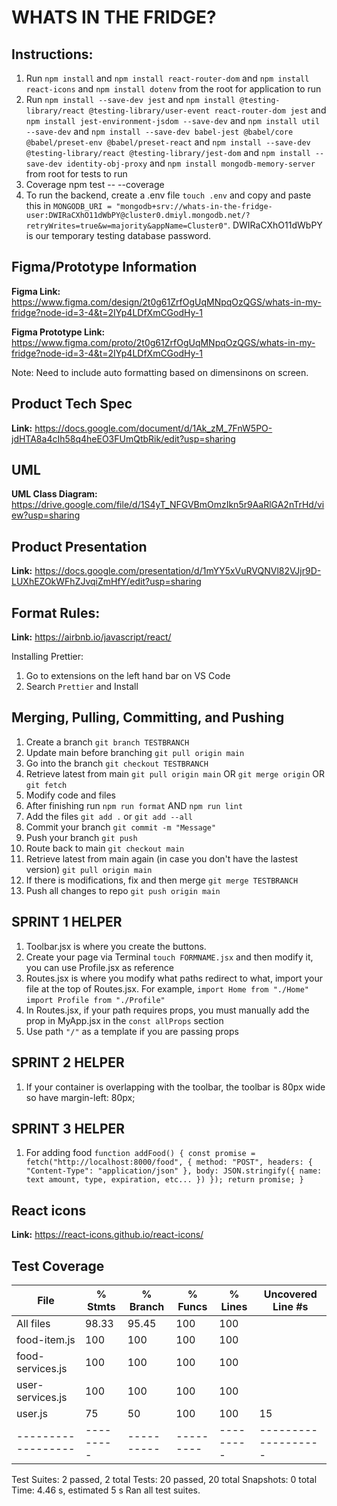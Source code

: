 # WHATS IN THE FRIDGE?

## Instructions:

1. Run `npm install` and `npm install react-router-dom` and `npm install react-icons` and `npm install dotenv` from the root for application to run
2. Run `npm install --save-dev jest` and `npm install @testing-library/react @testing-library/user-event react-router-dom jest` and `npm install jest-environment-jsdom --save-dev` and `npm install util --save-dev` and `npm install --save-dev babel-jest @babel/core @babel/preset-env @babel/preset-react` and `npm install --save-dev @testing-library/react @testing-library/jest-dom` and `npm install --save-dev identity-obj-proxy` and `npm install mongodb-memory-server` from root for tests to run
3. Coverage npm test -- --coverage
4. To run the backend, create a .env file `touch .env` and copy and paste this in `MONGODB_URI = "mongodb+srv://whats-in-the-fridge-user:DWIRaCXhO11dWbPY@cluster0.dmiyl.mongodb.net/?retryWrites=true&w=majority&appName=Cluster0"`.
   DWIRaCXhO11dWbPY is our temporary testing database password.

## Figma/Prototype Information

**Figma Link:** https://www.figma.com/design/2t0g61ZrfOgUqMNpqOzQGS/whats-in-my-fridge?node-id=3-4&t=2IYp4LDfXmCGodHy-1

**Figma Prototype Link:** https://www.figma.com/proto/2t0g61ZrfOgUqMNpqOzQGS/whats-in-my-fridge?node-id=3-4&t=2IYp4LDfXmCGodHy-1

Note: Need to include auto formatting based on dimensinons on screen.

## Product Tech Spec

**Link:** https://docs.google.com/document/d/1Ak_zM_7FnW5PO-jdHTA8a4cIh58q4heEO3FUmQtbRik/edit?usp=sharing

## UML

**UML Class Diagram:** https://drive.google.com/file/d/1S4yT_NFGVBmOmzIkn5r9AaRlGA2nTrHd/view?usp=sharing

## Product Presentation

**Link:** https://docs.google.com/presentation/d/1mYY5xVuRVQNVl82VJjr9D-LUXhEZOkWFhZJvqiZmHfY/edit?usp=sharing

## Format Rules:

**Link:** https://airbnb.io/javascript/react/

Installing Prettier:

1. Go to extensions on the left hand bar on VS Code
2. Search `Prettier` and Install

## Merging, Pulling, Committing, and Pushing

1. Create a branch `git branch TESTBRANCH`
2. Update main before branching `git pull origin main`
3. Go into the branch `git checkout TESTBRANCH`
4. Retrieve latest from main `git pull origin main` OR `git merge origin` OR `git fetch`
5. Modify code and files
6. After finishing run `npm run format` AND `npm run lint`
7. Add the files `git add .` or `git add --all`
8. Commit your branch `git commit -m "Message"`
9. Push your branch `git push`
10. Route back to main `git checkout main`
11. Retrieve latest from main again (in case you don't have the lastest version) `git pull origin main`
12. If there is modifications, fix and then merge `git merge TESTBRANCH`
13. Push all changes to repo `git push origin main`

## SPRINT 1 HELPER

1. Toolbar.jsx is where you create the buttons.
2. Create your page via Terminal `touch FORMNAME.jsx` and then modify it, you can use Profile.jsx as reference
3. Routes.jsx is where you modify what paths redirect to what, import your file at the top of Routes.jsx. For example, `import Home from "./Home"` `import Profile from "./Profile"`
4. In Routes.jsx, if your path requires props, you must manually add the prop in MyApp.jsx in the `const allProps` section
5. Use path `"/"` as a template if you are passing props

## SPRINT 2 HELPER

1. If your container is overlapping with the toolbar, the toolbar is 80px wide so have margin-left: 80px;

## SPRINT 3 HELPER

1. For adding food
   `function addFood() {
  const promise = fetch("http://localhost:8000/food", {
    method: "POST",
    headers: {
      "Content-Type": "application/json"
    },
    body: JSON.stringify({
      name: text
      amount, type, expiration, etc...
    })
  });
  return promise;
}`

## React icons

**Link:** https://react-icons.github.io/react-icons/

## Test Coverage

File              | % Stmts | % Branch | % Funcs | % Lines | Uncovered Line #s 
------------------|---------|----------|---------|---------|-------------------
All files         |   98.33 |    95.45 |     100 |     100 |                   
 food-item.js     |     100 |      100 |     100 |     100 |                   
 food-services.js |     100 |      100 |     100 |     100 |                   
 user-services.js |     100 |      100 |     100 |     100 |                   
 user.js          |      75 |       50 |     100 |     100 | 15                
------------------|---------|----------|---------|---------|-------------------

Test Suites: 2 passed, 2 total
Tests:       20 passed, 20 total
Snapshots:   0 total
Time:        4.46 s, estimated 5 s
Ran all test suites.
